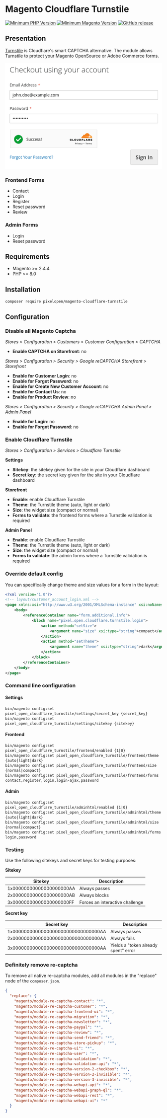 # Magento Cloudflare Turnstile

[![Minimum PHP Version](https://img.shields.io/badge/php-%3E%3D%208.0-green)](https://php.net/)
[![Minimum Magento Version](https://img.shields.io/badge/magento-%3E%3D%202.4.4-green)](https://business.adobe.com/products/magento/magento-commerce.html)
[![GitHub release](https://img.shields.io/github/v/release/Pixel-Open/magento-cloudflare-turnstile)](https://github.com/Pixel-Open/magento-cloudflare-turnstile/releases)

## Presentation

[Turnstile](https://developers.cloudflare.com/turnstile/) is Cloudflare's smart CAPTCHA alternative. The module allows Turnstile to protect your Magento OpenSource or Adobe Commerce forms.

![Cloudflare Turnstile](screenshot.png)

### Frontend Forms

- Contact
- Login
- Register
- Reset password
- Review

### Admin Forms

- Login
- Reset password

## Requirements

- Magento >= 2.4.4
- PHP >= 8.0

## Installation

```
composer require pixelopen/magento-cloudflare-turnstile
```

## Configuration

### Disable all Magento Captcha

*Stores > Configuration > Customers > Customer Configuration > CAPTCHA*

- **Enable CAPTCHA on Storefront**: no

*Stores > Configuration > Security > Google reCAPTCHA Storefront > Storefront*

- **Enable for Customer Login**: no
- **Enable for Forgot Password**: no
- **Enable for Create New Customer Account**: no
- **Enable for Contact Us**: no
- **Enable for Product Review**: no

*Stores > Configuration > Security > Google reCAPTCHA Admin Panel > Admin Panel*

- **Enable for Login**: no
- **Enable for Forgot Password**: no

### Enable Cloudflare Turnstile

*Stores > Configuration > Services > Cloudflare Turnstile*

**Settings**

- **Sitekey**: the sitekey given for the site in your Cloudflare dashboard
- **Secret key**: the secret key given for the site in your Cloudflare dashboard

**Storefront**

- **Enable**: enable Cloudflare Turnstile
- **Theme**: the Turnstile theme (auto, light or dark)
- **Size**: the widget size (compact or normal)
- **Forms to validate**: the frontend forms where a Turnstile validation is required

**Admin Panel**

- **Enable**: enable Cloudflare Turnstile
- **Theme**: the Turnstile theme (auto, light or dark)
- **Size**: the widget size (compact or normal)
- **Forms to validate**: the admin forms where a Turnstile validation is required

### Override default config

You can specifically change theme and size values for a form in the layout:

```xml
<?xml version="1.0"?>
<!-- layout/customer_account_login.xml -->
<page xmlns:xsi="http://www.w3.org/2001/XMLSchema-instance" xsi:noNamespaceSchemaLocation="urn:magento:framework:View/Layout/etc/page_configuration.xsd">
    <body>
        <referenceContainer name="form.additional.info">
            <block name="pixel.open.cloudflare.turnstile.login">
                <action method="setSize">
                    <argument name="size" xsi:type="string">compact</argument>
                </action>
                <action method="setTheme">
                    <argument name="theme" xsi:type="string">dark</argument>
                </action>
            </block>
        </referenceContainer>
    </body>
</page>
```

### Command line configuration

#### Settings

```shell
bin/magento config:set pixel_open_cloudflare_turnstile/settings/secret_key {secret_key}
bin/magento config:set pixel_open_cloudflare_turnstile/settings/sitekey {sitekey}
```

#### Frontend

```shell
bin/magento config:set pixel_open_cloudflare_turnstile/frontend/enabled {1|0}
bin/magento config:set pixel_open_cloudflare_turnstile/frontend/theme {auto|light|dark}
bin/magento config:set pixel_open_cloudflare_turnstile/frontend/size {normal|compact}
bin/magento config:set pixel_open_cloudflare_turnstile/frontend/forms contact,register,login,login-ajax,password
```

#### Admin

```shell
bin/magento config:set pixel_open_cloudflare_turnstile/adminhtml/enabled {1|0}
bin/magento config:set pixel_open_cloudflare_turnstile/adminhtml/theme {auto|light|dark}
bin/magento config:set pixel_open_cloudflare_turnstile/adminhtml/size {normal|compact}
bin/magento config:set pixel_open_cloudflare_turnstile/adminhtml/forms login,password
```

### Testing

Use the following sitekeys and secret keys for testing purposes:

**Sitekey**

| Sitekey                  | Description                     |
|--------------------------|---------------------------------|
| 1x00000000000000000000AA | Always passes                   |
| 2x00000000000000000000AB | Always blocks                   |
| 3x00000000000000000000FF | Forces an interactive challenge |

**Secret key**

| Secret key                          | Description                          |
|-------------------------------------|--------------------------------------|
| 1x0000000000000000000000000000000AA | Always passes                        |
| 2x0000000000000000000000000000000AA | Always fails                         |
| 3x0000000000000000000000000000000AA | Yields a "token already spent" error |

### Definitely remove re-captcha

To remove all native re-captcha modules, add all modules in the "replace" node of the `composer.json`.

```json
{
  "replace": {
    "magento/module-re-captcha-contact": "*",
    "magento/module-re-captcha-customer": "*",
    "magento/module-re-captcha-frontend-ui": "*",
    "magento/module-re-captcha-migration": "*",
    "magento/module-re-captcha-newsletter": "*",
    "magento/module-re-captcha-paypal": "*",
    "magento/module-re-captcha-review": "*",
    "magento/module-re-captcha-send-friend": "*",
    "magento/module-re-captcha-store-pickup": "*",
    "magento/module-re-captcha-ui": "*",
    "magento/module-re-captcha-user": "*",
    "magento/module-re-captcha-validation": "*",
    "magento/module-re-captcha-validation-api": "*",
    "magento/module-re-captcha-version-2-checkbox": "*",
    "magento/module-re-captcha-version-2-invisible": "*",
    "magento/module-re-captcha-version-3-invisible": "*",
    "magento/module-re-captcha-webapi-api": "*",
    "magento/module-re-captcha-webapi-graph-ql": "*",
    "magento/module-re-captcha-webapi-rest": "*",
    "magento/module-re-captcha-webapi-ui": "*"
  }
}
```
